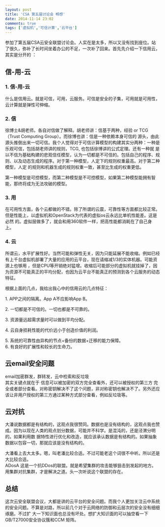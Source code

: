 ```yaml
---
layout: post
title: 'CSA 第五届讨论会 畅想'
date: 2014-11-14 23:02
comments: true
tags: ['虚拟机','可信计算','云平台']
---
```


参加了第五届CSA云安全联盟讨论会。人实在是太多，所以又没有找到座位。站了很久，弥补了长时间坐着办公的不足，一次补了回来。首先先介绍一下信用云，其实是分开的
：

##  信-用-云

###  1\. 信-用-云

什么是信用云。就是可信，可用，云服务。可信是安全的子集，可用就是可用性，云计算就是弹性可伸缩。

###  2\. 信

徐博士&胡老师。各自对信做了解释。胡老师讲：信基于两种，经验 or TCG（Trust Computing Group）。而徐博也讲：信是一种依赖本身可信的
源头，由此源头推倒出来一切可信。我个人觉得对于可信计算模型的构建其实分两种：一种是乐观可信，包括胡老师讲的规则，TCG, 也包括徐博讲的公式定理。还有一种就
是以不信为基础构建的悲观信任模型，认为一切都是不可信的。包括自己的程序、规则、以及动态生成的程序。对于第一种模型，人定下的规则权重最高。对于第二种模型，人定
的规则和机器生成的规则权重一致，甚至比生成的权重更低。

第一种模型是可控模型，而第二种模型是不可控模型，如果第二种模型能拥有智能，那终将成为无法攻破的模型。  
###  3\. 用  
在可用性方面，各个云都做的不错。除了所谓的云震，可靠性等方面都比较正常。但是性能上，以虚拟机和OpenStack为代表的虚拟os云永远比单机性能差。这是必然
的。虚拟层做多了，就会和用360软件一样，把高性能都消耗在了自己身上。  
###  4\. 云

所谓云，水平扩展性好。当然可能和弹性无关，因为只能延展不能收缩。例如已经有上千台虚拟机部署了大量的应用的云平台，现在请缩减1/3的实体机器。可能资源上也够用
，但是CPU等开销绝对猛增。收缩后可能部分的虚拟机就挂掉了，因为资源不可能真正的平均分配，也因为云平台不能真正的预测到各个云服务的动态特征。

根据上面的几点，我给出我心中的信用云的几点特征：

1\. APP之间的隔离。App A不应影响App B。

2\. 一切都是不可信的。一切也都是不可靠的。

3\. 资源量远超需求量时可以做到平均分配。

4\. 云自身损耗性能的代价远小于创造价值的利润。

5\. 系统的可靠性由异构的节点+备份的数据+迁移的能力保障。  
6\. 有良好的扩展性和较长的生命力。  
##  云email安全问题

email加密群发，群转发，云中检索和反垃圾  
其实关键点就在于 信息可以被加密的双方完全查看外，还可以被授权的第三方
完全或者部分查看。对称密钥解决不了这个问题，非对称密钥也解决不了。另外还应该让非用户授权的第三方通过某种方式部分查看，例如反垃圾等。  
##  云对抗  
大潘说数据都是有结构的，这观点我很赞同。数据也是没有结构的，这观点我也赞成。因为以现在人类的观点划分数据，可能并不科学。是混沌的，还是泾渭分明的。如果利用数
据特性进行优化和改造，就应该承认数据是有结构的。如果抽象数据以包容一切，那就应该是没有结构的。

大潘看上去大太多。嗯，叫老潘比较合适。不过可能老这个词很不中听。所以还是大比较合适。  
ADosA 这是一个抗DDos的联盟。就是希望集群的攻击能够狙击到发起的地方。用集群对抗集群，才是解决之道。头一次听说这个联盟的存在。

##  总结

这次云安全联盟会议，大都是讲的云平台的安全问题。而我个人更加关注云中系统的安全问题。不算是对路，所以前几个对于云网络的防御和云层次的安全没有细细琢磨。不过扩
大一下知识面也总没有坏处。想扩大知识面的可以抽空看一下GB/T27000安全协议簇和CCM 矩阵。  

